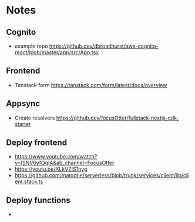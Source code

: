 # Notes

## Cognito

- example repo <https://github.dev/dbroadhurst/aws-cognito-react/blob/master/app/src/App.tsx>

## Frontend

- Tanstack form <https://tanstack.com/form/latest/docs/overview>

## Appsync

- Create resolvers <https://github.dev/focusOtter/fullstack-nextjs-cdk-starter>

## Deploy frontend

- <https://www.youtube.com/watch?v=ISNV6yfQqIA&ab_channel=FocusOtter>
- <https://youtu.be/XLkVZIS1nyg>
- <https://github.com/matootie/serverless/blob/trunk/services/client/lib/client.stack.ts>

## Deploy functions

-
